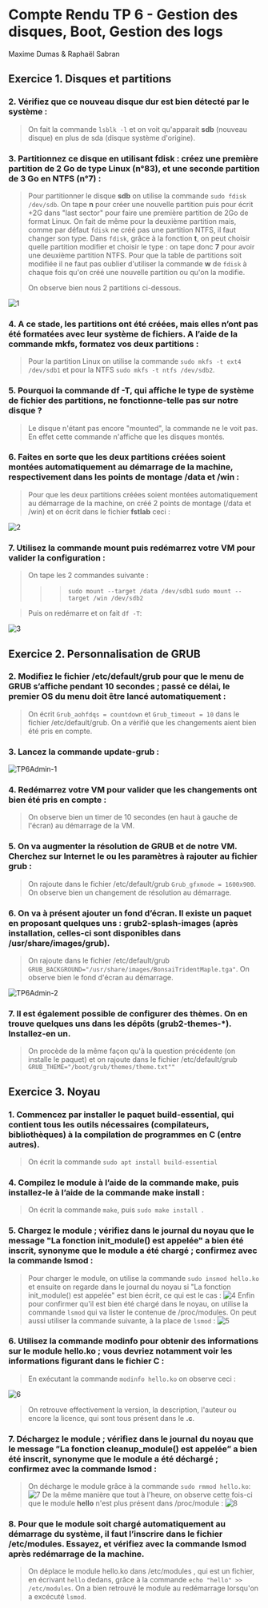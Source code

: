 # Compte Rendu TP 6 - Gestion des disques, Boot, Gestion des logs
Maxime Dumas & Raphaël Sabran

## Exercice 1. Disques et partitions

### 2. Vérifiez que ce nouveau disque dur est bien détecté par le système :
> On fait la commande ``lsblk -l`` et on voit qu'apparait **sdb** (nouveau disque) en plus de sda (disque système d'origine).

### 3. Partitionnez ce disque en utilisant fdisk : créez une première partition de 2 Go de type Linux (n°83), et une seconde partition de 3 Go en NTFS (n°7) :
>  Pour partitionner le disque **sdb** on utilise la commande ``sudo fdisk /dev/sdb``. On tape **n** pour créer une nouvelle partition puis pour écrit +2G dans "last sector" pour faire une première partition de 2Go de format Linux. On fait de même pour la deuxième partition mais, comme par défaut ``fdisk`` ne créé pas une partition NTFS, il faut changer son type. Dans ``fdisk``, grâce à la fonction **t**, on peut choisir quelle partition modifier et choisir le type : on tape donc **7** pour avoir une deuxième partition NTFS.
>  Pour que la table de partitions soit modifiée il ne faut pas oublier d'utiliser la commande **w** de ``fdisk`` à chaque fois qu'on créé une nouvelle partition ou qu'on la modifie.
>  
> On observe bien nous 2 partitions ci-dessous. 

![1](https://user-images.githubusercontent.com/62430323/77758934-2172bf80-7034-11ea-9edc-38891323907a.png)

### 4. A ce stade, les partitions ont été créées, mais elles n’ont pas été formatées avec leur système de fichiers. A l’aide de la commande mkfs, formatez vos deux partitions :
> Pour la partition Linux on utilise la commande  ``sudo mkfs -t ext4 /dev/sdb1`` et pour la NTFS ``sudo mkfs -t ntfs /dev/sdb2``.

### 5. Pourquoi la commande df -T, qui affiche le type de système de fichier des partitions, ne fonctionne-telle pas sur notre disque ?
> Le disque n'étant pas encore "mounted", la commande ne le voit pas. En effet cette commande n'affiche que les disques montés.

### 6. Faites en sorte que les deux partitions créées soient montées automatiquement au démarrage de la machine, respectivement dans les points de montage /data et /win :
> Pour que les deux partitions créées soient montées automatiquement au démarrage de la machine, on créé 2 points de montage (/data et /win) et on écrit dans le fichier **fstlab** ceci :

![2](https://user-images.githubusercontent.com/62430323/77758944-26377380-7034-11ea-83e5-135be2b80be1.png)

### 7. Utilisez la commande mount puis redémarrez votre VM pour valider la configuration :
> On tape les 2 commandes suivante : 
> > > ``sudo mount --target /data /dev/sdb1``
> > > ``sudo mount --target /win /dev/sdb2`` 

>  Puis on redémarre et on fait ``df -T``: 

![3](https://user-images.githubusercontent.com/62430323/77758949-2768a080-7034-11ea-8358-1a62a6914a5e.png)


## Exercice 2. Personnalisation de GRUB

### 2. Modifiez le fichier /etc/default/grub pour que le menu de GRUB s’affiche pendant 10 secondes ; passé ce délai, le premier OS du menu doit être lancé automatiquement :
> On écrit  ``Grub_aohfdqs = countdown`` et ``Grub_timeout = 10`` dans le fichier /etc/default/grub.
> On a vérifié que les changements aient bien été pris en compte.

### 3. Lancez la commande update-grub :

![TP6Admin-1](https://user-images.githubusercontent.com/62430323/77759132-7ca4b200-7034-11ea-8f4f-9473971c326b.PNG)

### 4. Redémarrez votre VM pour valider que les changements ont bien été pris en compte :
> On observe bien un timer de 10 secondes (en haut à gauche de l'écran) au démarrage de la VM.

### 5. On va augmenter la résolution de GRUB et de notre VM. Cherchez sur Internet le ou les paramètres à rajouter au fichier grub :
> On rajoute dans le fichier /etc/default/grub ``Grub_gfxmode = 1600x900``.
> On observe bien un changement de résolution au démarrage.

### 6. On va à présent ajouter un fond d’écran. Il existe un paquet en proposant quelques uns : grub2-splash-images (après installation, celles-ci sont disponibles dans /usr/share/images/grub).
> On rajoute dans le fichier /etc/default/grub ``GRUB_BACKGROUND="/usr/share/images/BonsaiTridentMaple.tga"``.
> On observe bien le fond d'écran au démarrage.

![TP6Admin-2](https://user-images.githubusercontent.com/62430323/77759134-7d3d4880-7034-11ea-9813-6c5b5527bb05.PNG)

### 7. Il est également possible de configurer des thèmes. On en trouve quelques uns dans les dépôts (grub2-themes-*). Installez-en un.
> On procède de la même façon qu'à la question précédente (on installe le paquet) et on rajoute dans le fichier /etc/default/grub ``GRUB_THEME="/boot/grub/themes/theme.txt""``

## Exercice 3. Noyau

### 1. Commencez par installer le paquet build-essential, qui contient tous les outils nécessaires (compilateurs, bibliothèques) à la compilation de programmes en C (entre autres).
> On écrit la commande ``sudo apt install build-essential``

###  4. Compilez le module à l’aide de la commande make, puis installez-le à l’aide de la commande make install :
 >On écrit la commande ``make``, puis  ``sudo make install ``.

### 5. Chargez le module ; vérifiez dans le journal du noyau que le message "La fonction init_module() est appelée" a bien été inscrit, synonyme que le module a été chargé ; confirmez avec la commande lsmod :
> Pour charger le module, on utilise la commande ``sudo insmod hello.ko`` et ensuite on regarde dans le journal du noyau si "La fonction init_module() est appelée" est bien écrit, ce qui est le cas :
![4](https://user-images.githubusercontent.com/62430323/77759012-49622300-7034-11ea-83c1-d83c22924ab7.png)
> Enfin pour confirmer qu'il est bien été chargé dans le noyau, on utilise la commande ``lsmod`` qui va lister le contenue de /proc/modules.
> On peut aussi utiliser la commande suivante, à la place de ``lsmod`` :
![5](https://user-images.githubusercontent.com/62430323/77759017-4a935000-7034-11ea-9cb6-dd2c53707f13.png)
### 6. Utilisez la commande modinfo pour obtenir des informations sur le module hello.ko ; vous devriez notamment voir les informations figurant dans le fichier C :
> En exécutant la commande ``modinfo hello.ko`` on observe ceci :

![6](https://user-images.githubusercontent.com/62430323/77759021-4bc47d00-7034-11ea-9380-3be19ed012fa.png)

> On retrouve effectivement la version, la description, l'auteur ou encore la licence, qui sont tous présent dans le **.c**.

### 7. Déchargez le module ; vérifiez dans le journal du noyau que le message ”La fonction cleanup_module() est appelée” a bien été inscrit, synonyme que le module a été déchargé ; confirmez avec la commande lsmod :
> On décharge le module grâce à la commande ``sudo rmmod hello.ko``:
![7](https://user-images.githubusercontent.com/62430323/77759025-4cf5aa00-7034-11ea-8d03-77972d360fb7.png)
> De la même manière que tout à l'heure, on observe cette fois-ci que le module **hello** n'est plus présent dans /proc/module :
![8](https://user-images.githubusercontent.com/62430323/77759030-4e26d700-7034-11ea-92ae-5eb0f6b50585.png)

### 8. Pour que le module soit chargé automatiquement au démarrage du système, il faut l’inscrire dans le fichier /etc/modules. Essayez, et vérifiez avec la commande lsmod après redémarrage de la machine.

> On déplace le module hello.ko dans /etc/modules , qui est un fichier, en écrivant ``hello`` dedans, grâce à la commande ``echo "hello" >> /etc/modules``.
> On a bien retrouvé le module au redémarrage lorsqu'on a excécuté ``lsmod``.
